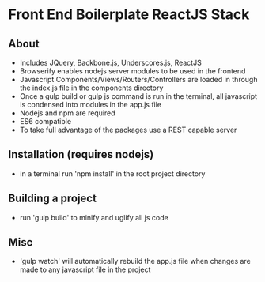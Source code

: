 Front End Boilerplate ReactJS Stack
=====================================
## About
* Includes JQuery, Backbone.js, Underscores.js, ReactJS
* Browserify enables nodejs server modules to be used in the frontend
* Javascript Components/Views/Routers/Controllers are loaded in through the index.js file in the components directory
* Once a gulp build or gulp js command is run in the terminal, all javascript is condensed into modules in the app.js file
* Nodejs and npm are required
* ES6 compatible
* To take full advantage of the packages use a REST capable server

## Installation (requires nodejs)
* in a terminal run 'npm install' in the root project directory

## Building a project
* run 'gulp build' to minify and uglify all js code

## Misc
* 'gulp watch' will automatically rebuild the app.js file when changes are made to any javascript file in the project
